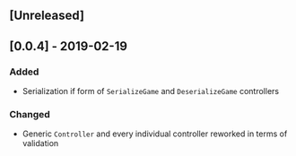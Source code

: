 ## [Unreleased]


## [0.0.4] - 2019-02-19
### Added
- Serialization if form of `SerializeGame` and `DeserializeGame` controllers

### Changed
- Generic `Controller` and every individual controller reworked in terms of validation
